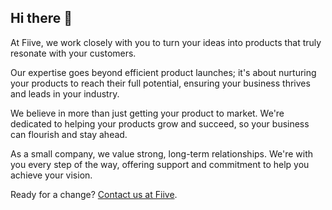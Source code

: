 ## Hi there 👋

At Fiive, we work closely with you to turn your ideas into products that truly resonate with your customers.

Our expertise goes beyond efficient product launches; it's about nurturing your products to reach their full potential, ensuring your business thrives and leads in your industry.

We believe in more than just getting your product to market. We're dedicated to helping your products grow and succeed, so your business can flourish and stay ahead.

As a small company, we value strong, long-term relationships. We're with you every step of the way, offering support and commitment to help you achieve your vision.

Ready for a change? [Contact us at Fiive](https://www.fiive.se/contact).
